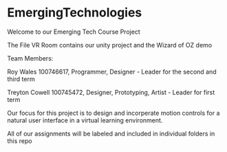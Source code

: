 # EmergingTechnologies

Welcome to our Emerging Tech Course Project

The File VR Room contains our unity project and the Wizard of OZ demo

Team Members:

Roy Wales 100746617, Programmer, Designer - Leader for the second and third term 

Treyton Cowell 100745472, Designer, Prototyping, Artist - Leader for first term

Our focus for this project is to design and incorperate motion controls for a natural user interface in a virtual learning environment.

All of our assignments will be labeled and included in individual folders in this repo


